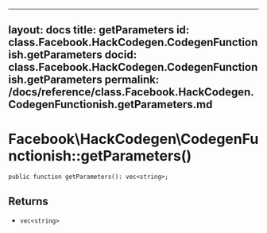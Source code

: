 
***

layout: docs
title: getParameters
id: class.Facebook.HackCodegen.CodegenFunctionish.getParameters
docid: class.Facebook.HackCodegen.CodegenFunctionish.getParameters
permalink: /docs/reference/class.Facebook.HackCodegen.CodegenFunctionish.getParameters.md
---







# Facebook\\HackCodegen\\CodegenFunctionish::getParameters()




``` Hack
public function getParameters(): vec<string>;
```




## Returns




* ` vec<string> `